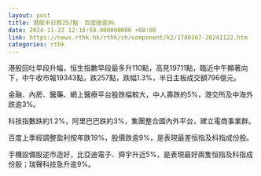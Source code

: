 ```yaml
---
layout: post
title: 港股半日跌257點　百度挫逾9%
date: 2024-11-22 12:16:58.000000000 +08:00
link: https://news.rthk.hk/rthk/ch/component/k2/1780367-20241122.htm
categories: rthk
---
```


港股回吐早段升幅，恒生指數早段最多升110點，高見19711點，臨近中午顯著向下，中午收市報19343點，跌257點，跌幅1.3%，半日主板成交額796億元。

金融、內房、醫藥、網上醫療平台股跌幅較大，中人壽跌約5%，港交所及中海外跌逾3%。

科技指數跌約1.2%，阿里巴巴跌約3%，集團整合國內外平台，建立電商事業群。

百度上季經調整盈利按年跌19%，股價跌逾9%，是表現最差恒指及科指成份股。

手機設備股逆市造好，比亞迪電子、舜宇升近5%，是表現最好兩隻恒指及科指成份股；瑞聲科技急升逾9%。
